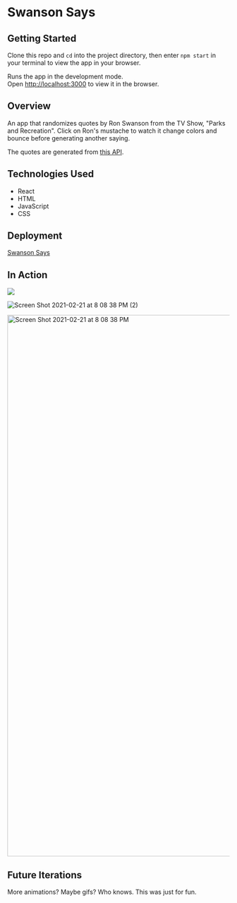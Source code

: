 # Swanson Says

## Getting Started 

Clone this repo and `cd` into the project directory, then enter `npm start` in your terminal to view the app in your browser.

Runs the app in the development mode.\
Open [http://localhost:3000](http://localhost:3000) to view it in the browser.

## Overview 

An app that randomizes quotes by Ron Swanson from the TV Show, "Parks and Recreation". 
Click on Ron's mustache to watch it change colors and bounce before generating another saying.

The quotes are generated from [this API](https://github.com/jamesseanwright/ron-swanson-quotes).

## Technologies Used

* React
* HTML
* JavaScript
* CSS

## Deployment

[Swanson Says](https://swanson-says.herokuapp.com/)

## In Action

![](https://media.giphy.com/media/4h50BEiQG7sAspKxoW/giphy.gif)

![Screen Shot 2021-02-21 at 8 08 38 PM (2)](https://user-images.githubusercontent.com/67291333/109105650-9ab6de80-76eb-11eb-8406-11f0c5f339de.png)

<img width="1227" alt="Screen Shot 2021-02-21 at 8 08 38 PM" src="https://user-images.githubusercontent.com/67291333/109105735-be7a2480-76eb-11eb-8c16-e7bbc21c14de.png">

## Future Iterations

More animations? Maybe gifs? Who knows. This was just for fun.
